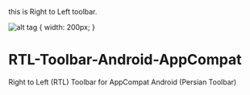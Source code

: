 this is Right to Left toolbar.


![alt tag](https://github.com/arashsammak/RTL-Toolbar-Android-AppCompat/blob/master/screenshot/screenshot.png)
{ width: 200px; }




# RTL-Toolbar-Android-AppCompat
Right to Left (RTL) Toolbar for AppCompat  Android (Persian Toolbar)
